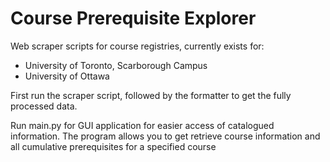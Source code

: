 # Course Prerequisite Explorer

Web scraper scripts for course registries, currently exists for:
- University of Toronto, Scarborough Campus
- University of Ottawa

First run the scraper script, followed by the formatter to get the fully processed data.

Run main.py for GUI application for easier access of catalogued information. The program allows you to get retrieve course information and all cumulative prerequisites for a specified course
